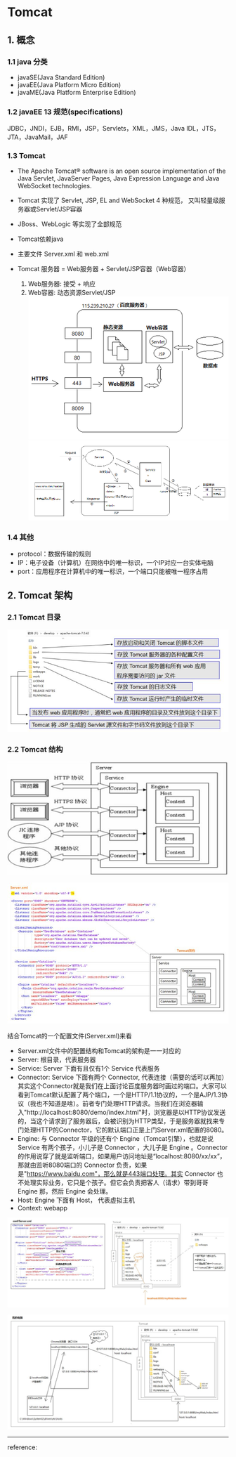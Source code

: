 # Tomcat

## 1. 概念
### 1.1 java 分类
* javaSE(Java Standard Edition)
* javaEE(Java Platform Micro Edition)
* javaME(Java Platform Enterprise Edition)
### 1.2 javaEE 13 规范(specifications)
JDBC，JNDI，EJB，RMI，JSP，Servlets，XML，JMS，Java IDL，JTS，JTA，JavaMail，JAF
### 1.3 Tomcat
* The Apache Tomcat® software is an open source implementation of the Java Servlet, JavaServer Pages, Java Expression Language and Java WebSocket technologies.
* Tomcat 实现了 Servlet, JSP, EL  and WebSocket 4 种规范， 又叫轻量级服务器或Servlet/JSP容器
* JBoss、WebLogic 等实现了全部规范
* Tomcat依赖java
* 主要文件 Server.xml 和 web.xml

* Tomcat 服务器 = Web服务器 + Servlet/JSP容器（Web容器）
    1. Web服务器: 接受 + 响应
    2. Web容器: 动态资源Servlet/JSP
![替代文字](../resources/tomcat/tomcat0.png)
![替代文字](../resources/tomcat/tomcat1.png)


### 1.4 其他
* protocol：数据传输的规则
* IP：电子设备（计算机）在网络中的唯一标识，一个IP对应一台实体电脑
* port：应用程序在计算机中的唯一标识，一个端口只能被唯一程序占用


## 2. Tomcat 架构
### 2.1 Tomcat 目录
![替代文字](../resources/tomcat/tomcat2.jpg)
### 2.2 Tomcat 结构
![替代文字](../resources/tomcat/tomcat3.jpg)

![替代文字](../resources/tomcat/tomcat4.jpg)

结合Tomcat的一个配置文件(Server.xml)来看
* Server.xml文件中的配置结构和Tomcat的架构是一一对应的
* Server: 根目录，代表服务器
* Service: Server 下面有且仅有1个 Service 代表服务
* Connector: Service 下面有两个 Connector, 代表连接（需要的话可以再加）其实这个Connector就是我们在上面讨论百度服务器时画过的端口。大家可以看到Tomcat默认配置了两个端口，一个是HTTP/1.1协议的，一个是AJP/1.3协议（我也不知道是啥）。前者专门处理HTTP请求。当我们在浏览器输入"http://localhost:8080/demo/index.html"时，浏览器是以HTTP协议发送的，当这个请求到了服务器后，会被识别为HTTP类型，于是服务器就找来专门处理HTTP的Connector，它的默认端口正是上门Server.xml配置的8080。
* Engine: 与 Connector 平级的还有个 Engine（Tomcat引擎），也就是说 Service 有两个孩子，小儿子是 Connector ，大儿子是 Engine 。Connector 的作用说穿了就是监听端口，如果用户访问地址是“localhost:8080/xx/xx”，那就由监听8080端口的 Connector 负责，如果是"https://www.baidu.com"，那么就是443端口处理。其实 Connector 也不处理实际业务，它只是个孩子。但它会负责把客人（请求）带到哥哥 Engine 那，然后 Engine 会处理。
* Host: Engine 下面有 Host， 代表虚拟主机
* Context: webapp

![替代文字](../resources/tomcat/tomcat5.jpg)

![替代文字](../resources/tomcat/tomcat6.jpg)



***
reference: 